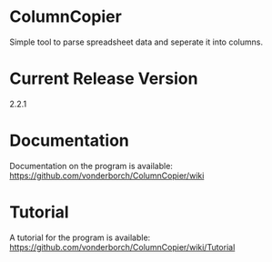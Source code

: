 # ColumnCopier
Simple tool to parse spreadsheet data and seperate it into columns.

# Current Release Version
2.2.1

# Documentation
Documentation on the program is available: https://github.com/vonderborch/ColumnCopier/wiki

# Tutorial
A tutorial for the program is available: https://github.com/vonderborch/ColumnCopier/wiki/Tutorial
